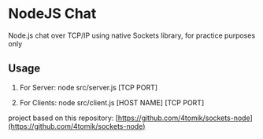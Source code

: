 # NodeJS Chat

Node.js chat over TCP/IP using native Sockets library, for practice purposes only

## Usage

1. For Server:
node src/server.js [TCP PORT]

2. For Clients:
node src/client.js [HOST NAME] [TCP PORT]

project based on this repository: [https://github.com/4tomik/sockets-node](https://github.com/4tomik/sockets-node)
